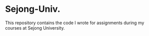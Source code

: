 # Sejong-Univ.

This repository contains the code I wrote for assignments during my courses at Sejong University.
